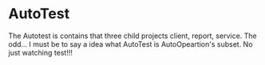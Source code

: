 # AutoTest

The Autotest is contains that three child projects client, report, service. The odd... I must be to say a idea what AutoTest is AutoOpeartion's subset. No just watching test!!!

